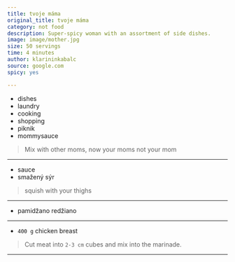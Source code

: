 ```yaml
---
title: tvoje máma
original_title: tvoje máma
category: not food
description: Super-spicy woman with an assortment of side dishes.
image: image/mother.jpg
size: 50 servings
time: 4 minutes
author: klarininkabalc
source: google.com
spicy: yes

---
```


* dishes
* laundry
* cooking
* shopping
* piknik
* mommysauce

> Mix with other moms, now your moms not your mom

---

* sauce
* smažený sýr

> squish with your thighs

---

* pamidžano redžiano

---

* `400 g` chicken breast

> Cut meat into `2-3 cm` cubes and mix into the marinade.

---
